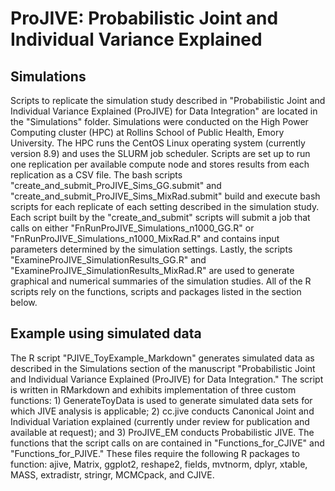 # ProJIVE: Probabilistic Joint and Individual Variance Explained

## Simulations
Scripts to replicate the simulation study described in "Probabilistic Joint and Individual Variance Explained (ProJIVE) for Data Integration" are located in the "Simulations" folder. Simulations were conducted on the High Power Computing cluster (HPC) at Rollins School of Public Health, Emory University. The HPC runs the CentOS Linux operating system (currently version 8.9) and uses the SLURM job scheduler. Scripts are set up to run one replication per available compute node and stores results from each replication as a CSV file. The bash scripts "create_and_submit_ProJIVE_Sims_GG.submit" and "create_and_submit_ProJIVE_Sims_MixRad.submit" build and execute bash scripts for each replicate of each setting described in the simulation study. Each script built by the "create_and_submit" scripts will submit a job that calls on either "FnRunProJIVE_Simulations_n1000_GG.R" or "FnRunProJIVE_Simulations_n1000_MixRad.R" and contains input parameters determined by the simulation settings. Lastly, the scripts "ExamineProJIVE_SimulationResults_GG.R" and "ExamineProJIVE_SimulationResults_MixRad.R" are used to generate graphical and numerical summaries of the simulation studies. All of the R scripts rely on the functions, scripts and packages listed in the section below. 

## Example using simulated data
The R script "PJIVE_ToyExample_Markdown" generates simulated data as described in the Simulations section of the manuscript "Probabilistic Joint and Individual Variance Explained (ProJIVE) for Data Integration." The script is written in RMarkdown and exhibits implementation of three custom functions: 1) GenerateToyData is used to generate simulated data sets for which JIVE analysis is applicable; 2) cc.jive conducts Canonical Joint and Individual Variation explained (currently under review for publication and available at request); and 3) ProJIVE_EM conducts Probabilistic JIVE. The functions that the script calls on are contained in "Functions_for_CJIVE" and "Functions_for_PJIVE." These files require the following R packages to function: ajive, Matrix, ggplot2, reshape2, fields, mvtnorm, dplyr, xtable, MASS, extradistr, stringr, MCMCpack, and CJIVE.
